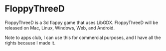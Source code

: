 FloppyThreeD
============

FloppyThreeD is a 3d flappy game that uses LibGDX.  FloppyThreeD will be released on Mac, Linux, Windows, Web, and Android.

Note to apps club, I can use this for commercial purposes, and I have all the rights because I made it.  